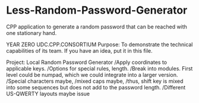# Less-Random-Password-Generator
CPP application to generate a random password that can be reached with one stationary hand. 

YEAR ZERO UDC.CPP.CONSORTIUM
Purpose: To demonstrate the technical capabilities of its team.
If you have an idea, put it in this file.

Project: Local Random Password Generator
/Apply coordinates to applicable keys.
/Options for special rules, length.
/Break into modules. First level could be numpad, which we could integrate into a larger version.
/Special characters maybe,
/mixed caps maybe,
/thus, shift key is mixed into some sequences but does not add to the password length.
/Different US-QWERTY layouts maybe issue

